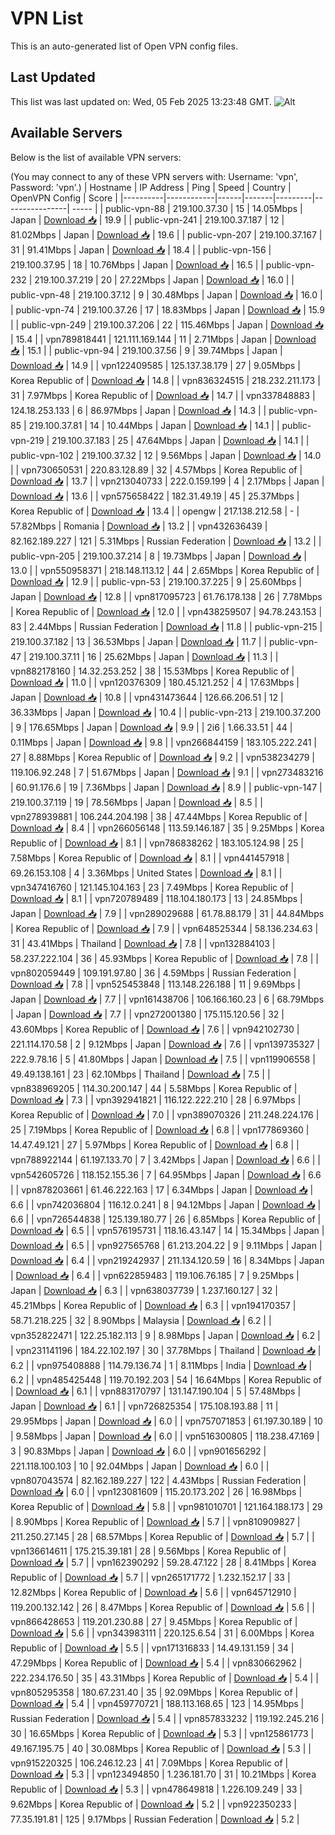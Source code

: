 # VPN List

This is an auto-generated list of Open VPN config files.

## Last Updated

This list was last updated on: Wed, 05 Feb 2025 13:23:48 GMT.
![Alt](https://repobeats.axiom.co/api/embed/186b98318ef1479477931607c1ad7d823f12451f.svg "Repobeats analytics image")

## Available Servers

Below is the list of available VPN servers:

(You may connect to any of these VPN servers with: Username: 'vpn', Password: 'vpn'.)
| Hostname | IP Address | Ping | Speed | Country | OpenVPN Config | Score |
|----------|------------|------|-------|---------|----------------| ----- |
| public-vpn-88 | 219.100.37.30 | 15 | 14.05Mbps | Japan | [Download 📥](./configs/server_0_JP.ovpn) | 19.9 |
| public-vpn-241 | 219.100.37.187 | 12 | 81.02Mbps | Japan | [Download 📥](./configs/server_1_JP.ovpn) | 19.6 |
| public-vpn-207 | 219.100.37.167 | 31 | 91.41Mbps | Japan | [Download 📥](./configs/server_2_JP.ovpn) | 18.4 |
| public-vpn-156 | 219.100.37.95 | 18 | 10.76Mbps | Japan | [Download 📥](./configs/server_3_JP.ovpn) | 16.5 |
| public-vpn-232 | 219.100.37.219 | 20 | 27.22Mbps | Japan | [Download 📥](./configs/server_4_JP.ovpn) | 16.0 |
| public-vpn-48 | 219.100.37.12 | 9 | 30.48Mbps | Japan | [Download 📥](./configs/server_5_JP.ovpn) | 16.0 |
| public-vpn-74 | 219.100.37.26 | 17 | 18.83Mbps | Japan | [Download 📥](./configs/server_6_JP.ovpn) | 15.9 |
| public-vpn-249 | 219.100.37.206 | 22 | 115.46Mbps | Japan | [Download 📥](./configs/server_7_JP.ovpn) | 15.4 |
| vpn789818441 | 121.111.169.144 | 11 | 2.71Mbps | Japan | [Download 📥](./configs/server_8_JP.ovpn) | 15.1 |
| public-vpn-94 | 219.100.37.56 | 9 | 39.74Mbps | Japan | [Download 📥](./configs/server_9_JP.ovpn) | 14.9 |
| vpn122409585 | 125.137.38.179 | 27 | 9.05Mbps | Korea Republic of | [Download 📥](./configs/server_10_KR.ovpn) | 14.8 |
| vpn836324515 | 218.232.211.173 | 31 | 7.97Mbps | Korea Republic of | [Download 📥](./configs/server_11_KR.ovpn) | 14.7 |
| vpn337848883 | 124.18.253.133 | 6 | 86.97Mbps | Japan | [Download 📥](./configs/server_12_JP.ovpn) | 14.3 |
| public-vpn-85 | 219.100.37.81 | 14 | 10.44Mbps | Japan | [Download 📥](./configs/server_13_JP.ovpn) | 14.1 |
| public-vpn-219 | 219.100.37.183 | 25 | 47.64Mbps | Japan | [Download 📥](./configs/server_14_JP.ovpn) | 14.1 |
| public-vpn-102 | 219.100.37.32 | 12 | 9.56Mbps | Japan | [Download 📥](./configs/server_15_JP.ovpn) | 14.0 |
| vpn730650531 | 220.83.128.89 | 32 | 4.57Mbps | Korea Republic of | [Download 📥](./configs/server_16_KR.ovpn) | 13.7 |
| vpn213040733 | 222.0.159.199 | 4 | 2.17Mbps | Japan | [Download 📥](./configs/server_17_JP.ovpn) | 13.6 |
| vpn575658422 | 182.31.49.19 | 45 | 25.37Mbps | Korea Republic of | [Download 📥](./configs/server_18_KR.ovpn) | 13.4 |
| opengw | 217.138.212.58 | - | 57.82Mbps | Romania | [Download 📥](./configs/server_19_RO.ovpn) | 13.2 |
| vpn432636439 | 82.162.189.227 | 121 | 5.31Mbps | Russian Federation | [Download 📥](./configs/server_20_RU.ovpn) | 13.2 |
| public-vpn-205 | 219.100.37.214 | 8 | 19.73Mbps | Japan | [Download 📥](./configs/server_21_JP.ovpn) | 13.0 |
| vpn550958371 | 218.148.113.12 | 44 | 2.65Mbps | Korea Republic of | [Download 📥](./configs/server_22_KR.ovpn) | 12.9 |
| public-vpn-53 | 219.100.37.225 | 9 | 25.60Mbps | Japan | [Download 📥](./configs/server_23_JP.ovpn) | 12.8 |
| vpn817095723 | 61.76.178.138 | 26 | 7.78Mbps | Korea Republic of | [Download 📥](./configs/server_24_KR.ovpn) | 12.0 |
| vpn438259507 | 94.78.243.153 | 83 | 2.44Mbps | Russian Federation | [Download 📥](./configs/server_25_RU.ovpn) | 11.8 |
| public-vpn-215 | 219.100.37.182 | 13 | 36.53Mbps | Japan | [Download 📥](./configs/server_26_JP.ovpn) | 11.7 |
| public-vpn-47 | 219.100.37.11 | 16 | 25.62Mbps | Japan | [Download 📥](./configs/server_27_JP.ovpn) | 11.3 |
| vpn882178160 | 14.32.253.252 | 38 | 15.53Mbps | Korea Republic of | [Download 📥](./configs/server_28_KR.ovpn) | 11.0 |
| vpn120376309 | 180.45.121.252 | 4 | 17.63Mbps | Japan | [Download 📥](./configs/server_29_JP.ovpn) | 10.8 |
| vpn431473644 | 126.66.206.51 | 12 | 36.33Mbps | Japan | [Download 📥](./configs/server_30_JP.ovpn) | 10.4 |
| public-vpn-213 | 219.100.37.200 | 9 | 176.65Mbps | Japan | [Download 📥](./configs/server_31_JP.ovpn) | 9.9 |
| 2i6 | 1.66.33.51 | 44 | 0.11Mbps | Japan | [Download 📥](./configs/server_32_JP.ovpn) | 9.8 |
| vpn266844159 | 183.105.222.241 | 27 | 8.88Mbps | Korea Republic of | [Download 📥](./configs/server_33_KR.ovpn) | 9.2 |
| vpn538234279 | 119.106.92.248 | 7 | 51.67Mbps | Japan | [Download 📥](./configs/server_34_JP.ovpn) | 9.1 |
| vpn273483216 | 60.91.176.6 | 19 | 7.36Mbps | Japan | [Download 📥](./configs/server_35_JP.ovpn) | 8.9 |
| public-vpn-147 | 219.100.37.119 | 19 | 78.56Mbps | Japan | [Download 📥](./configs/server_36_JP.ovpn) | 8.5 |
| vpn278939881 | 106.244.204.198 | 38 | 47.44Mbps | Korea Republic of | [Download 📥](./configs/server_37_KR.ovpn) | 8.4 |
| vpn266056148 | 113.59.146.187 | 35 | 9.25Mbps | Korea Republic of | [Download 📥](./configs/server_38_KR.ovpn) | 8.1 |
| vpn786838262 | 183.105.124.98 | 25 | 7.58Mbps | Korea Republic of | [Download 📥](./configs/server_39_KR.ovpn) | 8.1 |
| vpn441457918 | 69.26.153.108 | 4 | 3.36Mbps | United States | [Download 📥](./configs/server_40_US.ovpn) | 8.1 |
| vpn347416760 | 121.145.104.163 | 23 | 7.49Mbps | Korea Republic of | [Download 📥](./configs/server_41_KR.ovpn) | 8.1 |
| vpn720789489 | 118.104.180.173 | 13 | 24.85Mbps | Japan | [Download 📥](./configs/server_42_JP.ovpn) | 7.9 |
| vpn289029688 | 61.78.88.179 | 31 | 44.84Mbps | Korea Republic of | [Download 📥](./configs/server_43_KR.ovpn) | 7.9 |
| vpn648525344 | 58.136.234.63 | 31 | 43.41Mbps | Thailand | [Download 📥](./configs/server_44_TH.ovpn) | 7.8 |
| vpn132884103 | 58.237.222.104 | 36 | 45.93Mbps | Korea Republic of | [Download 📥](./configs/server_45_KR.ovpn) | 7.8 |
| vpn802059449 | 109.191.97.80 | 36 | 4.59Mbps | Russian Federation | [Download 📥](./configs/server_46_RU.ovpn) | 7.8 |
| vpn525453848 | 113.148.226.188 | 11 | 9.69Mbps | Japan | [Download 📥](./configs/server_47_JP.ovpn) | 7.7 |
| vpn161438706 | 106.166.160.23 | 6 | 68.79Mbps | Japan | [Download 📥](./configs/server_48_JP.ovpn) | 7.7 |
| vpn272001380 | 175.115.120.56 | 32 | 43.60Mbps | Korea Republic of | [Download 📥](./configs/server_49_KR.ovpn) | 7.6 |
| vpn942102730 | 221.114.170.58 | 2 | 9.12Mbps | Japan | [Download 📥](./configs/server_50_JP.ovpn) | 7.6 |
| vpn139735327 | 222.9.78.16 | 5 | 41.80Mbps | Japan | [Download 📥](./configs/server_51_JP.ovpn) | 7.5 |
| vpn119906558 | 49.49.138.161 | 23 | 62.10Mbps | Thailand | [Download 📥](./configs/server_52_TH.ovpn) | 7.5 |
| vpn838969205 | 114.30.200.147 | 44 | 5.58Mbps | Korea Republic of | [Download 📥](./configs/server_53_KR.ovpn) | 7.3 |
| vpn392941821 | 116.122.222.210 | 28 | 6.97Mbps | Korea Republic of | [Download 📥](./configs/server_54_KR.ovpn) | 7.0 |
| vpn389070326 | 211.248.224.176 | 25 | 7.19Mbps | Korea Republic of | [Download 📥](./configs/server_55_KR.ovpn) | 6.8 |
| vpn177869360 | 14.47.49.121 | 27 | 5.97Mbps | Korea Republic of | [Download 📥](./configs/server_56_KR.ovpn) | 6.8 |
| vpn788922144 | 61.197.133.70 | 7 | 3.42Mbps | Japan | [Download 📥](./configs/server_57_JP.ovpn) | 6.6 |
| vpn542605726 | 118.152.155.36 | 7 | 64.95Mbps | Japan | [Download 📥](./configs/server_58_JP.ovpn) | 6.6 |
| vpn878203661 | 61.46.222.163 | 17 | 6.34Mbps | Japan | [Download 📥](./configs/server_59_JP.ovpn) | 6.6 |
| vpn742036804 | 116.12.0.241 | 8 | 94.12Mbps | Japan | [Download 📥](./configs/server_60_JP.ovpn) | 6.6 |
| vpn726544838 | 125.139.180.77 | 26 | 6.85Mbps | Korea Republic of | [Download 📥](./configs/server_61_KR.ovpn) | 6.5 |
| vpn576195731 | 118.16.43.147 | 14 | 15.34Mbps | Japan | [Download 📥](./configs/server_62_JP.ovpn) | 6.5 |
| vpn927565768 | 61.213.204.22 | 9 | 9.11Mbps | Japan | [Download 📥](./configs/server_63_JP.ovpn) | 6.4 |
| vpn219242937 | 211.134.120.59 | 16 | 8.34Mbps | Japan | [Download 📥](./configs/server_64_JP.ovpn) | 6.4 |
| vpn622859483 | 119.106.76.185 | 7 | 9.25Mbps | Japan | [Download 📥](./configs/server_65_JP.ovpn) | 6.3 |
| vpn638037739 | 1.237.160.127 | 32 | 45.21Mbps | Korea Republic of | [Download 📥](./configs/server_66_KR.ovpn) | 6.3 |
| vpn194170357 | 58.71.218.225 | 32 | 8.90Mbps | Malaysia | [Download 📥](./configs/server_67_MY.ovpn) | 6.2 |
| vpn352822471 | 122.25.182.113 | 9 | 8.98Mbps | Japan | [Download 📥](./configs/server_68_JP.ovpn) | 6.2 |
| vpn231141196 | 184.22.102.197 | 30 | 37.78Mbps | Thailand | [Download 📥](./configs/server_69_TH.ovpn) | 6.2 |
| vpn975408888 | 114.79.136.74 | 1 | 8.11Mbps | India | [Download 📥](./configs/server_70_IN.ovpn) | 6.2 |
| vpn485425448 | 119.70.192.203 | 54 | 16.64Mbps | Korea Republic of | [Download 📥](./configs/server_71_KR.ovpn) | 6.1 |
| vpn883170797 | 131.147.190.104 | 5 | 57.48Mbps | Japan | [Download 📥](./configs/server_72_JP.ovpn) | 6.1 |
| vpn726825354 | 175.108.193.88 | 11 | 29.95Mbps | Japan | [Download 📥](./configs/server_73_JP.ovpn) | 6.0 |
| vpn757071853 | 61.197.30.189 | 10 | 9.58Mbps | Japan | [Download 📥](./configs/server_74_JP.ovpn) | 6.0 |
| vpn516300805 | 118.238.47.169 | 3 | 90.83Mbps | Japan | [Download 📥](./configs/server_75_JP.ovpn) | 6.0 |
| vpn901656292 | 221.118.100.103 | 10 | 92.04Mbps | Japan | [Download 📥](./configs/server_76_JP.ovpn) | 6.0 |
| vpn807043574 | 82.162.189.227 | 122 | 4.43Mbps | Russian Federation | [Download 📥](./configs/server_77_RU.ovpn) | 6.0 |
| vpn123081609 | 115.20.173.202 | 26 | 16.98Mbps | Korea Republic of | [Download 📥](./configs/server_78_KR.ovpn) | 5.8 |
| vpn981010701 | 121.164.188.173 | 29 | 8.90Mbps | Korea Republic of | [Download 📥](./configs/server_79_KR.ovpn) | 5.7 |
| vpn810909827 | 211.250.27.145 | 28 | 68.57Mbps | Korea Republic of | [Download 📥](./configs/server_80_KR.ovpn) | 5.7 |
| vpn136614611 | 175.215.39.181 | 28 | 9.56Mbps | Korea Republic of | [Download 📥](./configs/server_81_KR.ovpn) | 5.7 |
| vpn162390292 | 59.28.47.122 | 28 | 8.41Mbps | Korea Republic of | [Download 📥](./configs/server_82_KR.ovpn) | 5.7 |
| vpn265171772 | 1.232.152.17 | 33 | 12.82Mbps | Korea Republic of | [Download 📥](./configs/server_83_KR.ovpn) | 5.6 |
| vpn645712910 | 119.200.132.142 | 26 | 8.47Mbps | Korea Republic of | [Download 📥](./configs/server_84_KR.ovpn) | 5.6 |
| vpn866428653 | 119.201.230.88 | 27 | 9.45Mbps | Korea Republic of | [Download 📥](./configs/server_85_KR.ovpn) | 5.6 |
| vpn343983111 | 220.125.6.54 | 31 | 6.00Mbps | Korea Republic of | [Download 📥](./configs/server_86_KR.ovpn) | 5.5 |
| vpn171316833 | 14.49.131.159 | 34 | 47.29Mbps | Korea Republic of | [Download 📥](./configs/server_87_KR.ovpn) | 5.4 |
| vpn830662962 | 222.234.176.50 | 35 | 43.31Mbps | Korea Republic of | [Download 📥](./configs/server_88_KR.ovpn) | 5.4 |
| vpn805295358 | 180.67.231.40 | 35 | 92.09Mbps | Korea Republic of | [Download 📥](./configs/server_89_KR.ovpn) | 5.4 |
| vpn459770721 | 188.113.168.65 | 123 | 14.95Mbps | Russian Federation | [Download 📥](./configs/server_90_RU.ovpn) | 5.4 |
| vpn857833232 | 119.192.245.216 | 30 | 16.65Mbps | Korea Republic of | [Download 📥](./configs/server_91_KR.ovpn) | 5.3 |
| vpn125861773 | 49.167.195.75 | 40 | 30.08Mbps | Korea Republic of | [Download 📥](./configs/server_92_KR.ovpn) | 5.3 |
| vpn915220325 | 106.246.12.23 | 41 | 7.09Mbps | Korea Republic of | [Download 📥](./configs/server_93_KR.ovpn) | 5.3 |
| vpn123494850 | 1.236.181.70 | 31 | 10.21Mbps | Korea Republic of | [Download 📥](./configs/server_94_KR.ovpn) | 5.3 |
| vpn478649818 | 1.226.109.249 | 33 | 9.62Mbps | Korea Republic of | [Download 📥](./configs/server_95_KR.ovpn) | 5.2 |
| vpn922350233 | 77.35.191.81 | 125 | 9.17Mbps | Russian Federation | [Download 📥](./configs/server_96_RU.ovpn) | 5.2 |
